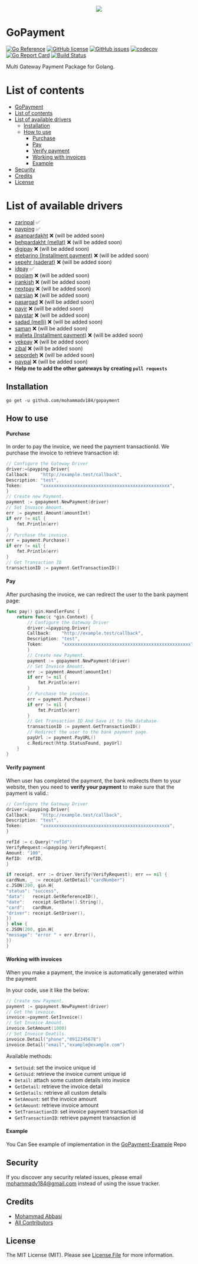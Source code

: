 <p align="center"><img src="golang-logo.png?raw=true"></p>


# GoPayment

[![Go Reference](https://pkg.go.dev/badge/github.com/mohammadv184/gopayment.svg)](https://pkg.go.dev/github.com/mohammadv184/gopayment)
[![GitHub license](https://img.shields.io/github/license/mohammadv184/gopayment)](https://github.com/mohammadv184/gopayment/blob/main/LICENSE)
[![GitHub issues](https://img.shields.io/github/issues/mohammadv184/gopayment)](https://github.com/mohammadv184/gopayment/issues)
[![codecov](https://codecov.io/gh/mohammadv184/gopayment/branch/main/graph/badge.svg?token=VO7KKJTIU2)](https://codecov.io/gh/mohammadv184/gopayment)
[![Go Report Card](https://goreportcard.com/badge/github.com/mohammadv184/gopayment)](https://goreportcard.com/report/github.com/mohammadv184/gopayment)
[![Build Status](https://app.travis-ci.com/mohammadv184/gopayment.svg?branch=main)](https://app.travis-ci.com/mohammadv184/gopayment)

Multi Gateway Payment Package for Golang.

# List of contents

- [GoPayment](#gopayment)
- [List of contents](#list-of-contents)
- [List of available drivers](#list-of-available-drivers)
    - [Installation](#Installation)
    - [How to use](#how-to-use)
        - [Purchase](#purchase)
        - [Pay](#pay)
        - [Verify payment](#verify-payment)
        - [Working with invoices](#working-with-invoices)
        - [Example](#example)
- [Security](#security)
- [Credits](#credits)
- [License](#license)

# List of available drivers
- [zarinpal](https://www.zarinpal.com/) :white_check_mark:
- [payping](https://www.payping.ir/) :white_check_mark:
- [asanpardakht](https://asanpardakht.ir/) :x: (will be added soon)
- [behpardakht (mellat)](http://www.behpardakht.com/) :x: (will be added soon)
- [digipay](https://www.mydigipay.com/) :x: (will be added soon)
- [etebarino (Installment payment)](https://etebarino.com/) :x: (will be added soon)
- [sepehr (saderat)](https://www.sepehrpay.com/) :x: (will be added soon)
- [idpay](https://idpay.ir/) :white_check_mark:
- [poolam](https://poolam.ir/) :x: (will be added soon)
- [irankish](http://irankish.com/) :x: (will be added soon)
- [nextpay](https://nextpay.ir/) :x: (will be added soon)
- [parsian](https://www.pec.ir/) :x: (will be added soon)
- [pasargad](https://bpi.ir/) :x: (will be added soon)
- [payir](https://pay.ir/) :x: (will be added soon)
- [paystar](http://paystar.ir/) :x: (will be added soon)
- [sadad (melli)](https://sadadpsp.ir/) :x: (will be added soon)
- [saman](https://www.sep.ir) :x: (will be added soon)
- [walleta (Installment payment)](https://walleta.ir/) :x: (will be added soon)
- [yekpay](https://yekpay.com/) :x: (will be added soon)
- [zibal](https://www.zibal.ir/) :x: (will be added soon)
- [sepordeh](https://sepordeh.com/) :x: (will be added soon)
- [paypal](http://www.paypal.com/) :x: (will be added soon)
- **Help me to add the other gateways by creating `pull requests`**

## Installation

```
go get -u github.com/mohammadv184/gopayment
```

## How to use


#### Purchase
In order to pay the invoice, we need the payment transactionId.
We purchase the invoice to retrieve transaction id:
```go
// Configure the Gateway Driver
driver:=&payping.Driver{
Callback:    "http://example.test/callback",
Description: "test",
Token:       "xxxxxxxxxxxxxxxxxxxxxxxxxxxxxxxxxxxxxxxxxxxxxxxx",
}
// Create new Payment.
payment := gopayment.NewPayment(driver)
// Set Invoice Amount.
err := payment.Amount(amountInt)
if err != nil {
    fmt.Println(err)
}
// Purchase the invoice.
err = payment.Purchase()
if err != nil {
    fmt.Println(err)
}
// Get Transaction ID
transactionID := payment.GetTransactionID()
```
#### Pay
After purchasing the invoice, we can redirect the user to the bank payment page:
```go
func pay() gin.HandlerFunc {
    return func(c *gin.Context) {
        // Configure the Gateway Driver
        driver:=&payping.Driver{
        Callback:    "http://example.test/callback",
        Description: "test",
        Token:       "xxxxxxxxxxxxxxxxxxxxxxxxxxxxxxxxxxxxxxxxxxxxxxxx",
        }
        // Create new Payment.
        payment := gopayment.NewPayment(driver)
        // Set Invoice Amount.
        err := payment.Amount(amountInt)
        if err != nil {
            fmt.Println(err)
        }
        // Purchase the invoice.
        err = payment.Purchase()
        if err != nil {
            fmt.Println(err)
        }
        // Get Transaction ID And Save it to the database.
        transactionID := payment.GetTransactionID()
        // Redirect the user to the bank payment page.
        payUrl := payment.PayURL()
		c.Redirect(http.StatusFound, payUrl)
	}
}

```
#### Verify payment

When user has completed the payment, the bank redirects them to your website, then you need to **verify your payment** to make sure that the payment is valid.:
```go
// Configure the Gateway Driver
driver:=&payping.Driver{
Callback:    "http://example.test/callback",
Description: "test",
Token:       "xxxxxxxxxxxxxxxxxxxxxxxxxxxxxxxxxxxxxxxxxxxxxxxx",
}

refId := c.Query("refId")
VerifyRequest:=&payping.VerifyRequest{
Amount: "100",
RefID:  refID,
}

if receipt, err := driver.Verify(VerifyRequest); err == nil {
cardNum, _ := receipt.GetDetail("cardNumber")
c.JSON(200, gin.H{
"status": "success",
"data":   receipt.GetReferenceID(),
"date":   receipt.GetDate().String(),
"card":   cardNum,
"driver": receipt.GetDriver(),
})
} else {
c.JSON(200, gin.H{
"message": "error " + err.Error(),
})
}
```
#### Working with invoices

When you make a payment, the invoice is automatically generated within the payment


In your code, use it like the below:
```go
// Create new Payment.
payment := gopayment.NewPayment(driver)
// Get the invoice.
invoice:=payment.GetInvoice()
// Set Invoice Amount.
invoice.SetAmount(1000)
// Set Invoice Deatils.
invoice.Detail("phone","0912345678")
invoice.Detail("email","example@example.com")

```
Available methods:

- `SetUuid`: set the invoice unique id
- `GetUuid`: retrieve the invoice current unique id
- `Detail`: attach some custom details into invoice
- `GetDetail`: retrieve the invoice detail
- `GetDetails`: retrieve all custom details
- `SetAmount`: set the invoice amount
- `GetAmount`: retrieve invoice amount
- `SetTransactionID`: set invoice payment transaction id
- `GetTransactionID`: retrieve payment transaction id

#### Example
You Can See example of implementation in the [GoPayment-Example](https://github.com/mohammadv184/gopayment-example) Repo
## Security

If you discover any security related issues, please email mohammadv184@gmail.com instead of using the issue tracker.

## Credits

- [Mohammad Abbasi](https://github.com/mohammadv184)
- [All Contributors](../../contributors)

## License

The MIT License (MIT). Please see [License File](LICENSE) for more information.

